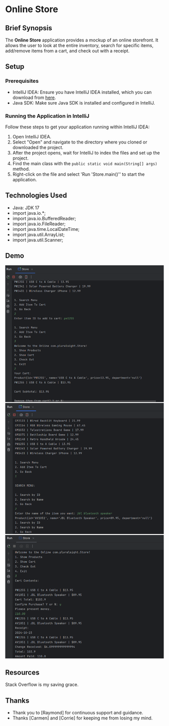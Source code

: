 # Online Store

## Brief Synopsis

The **Online Store** application provides a mockup of an online storefront. It allows the user to look at the entire inventory, search for specific items, add/remove items from a cart, and check out with a receipt.

## Setup


### Prerequisites

- IntelliJ IDEA: Ensure you have IntelliJ IDEA installed, which you can download from [here](https://www.jetbrains.com/idea/download/).
- Java SDK: Make sure Java SDK is installed and configured in IntelliJ.

### Running the Application in IntelliJ

Follow these steps to get your application running within IntelliJ IDEA:

1. Open IntelliJ IDEA.
2. Select "Open" and navigate to the directory where you cloned or downloaded the project.
3. After the project opens, wait for IntelliJ to index the files and set up the project.
4. Find the main class with the `public static void main(String[] args)` method.
5. Right-click on the file and select 'Run 'Store.main()'' to start the application.

## Technologies Used

- Java: JDK 17
- import java.io.*; 
- import java.io.BufferedReader; 
- import java.io.FileReader; 
- import java.time.LocalDateTime; 
- import java.util.ArrayList; 
- import java.util.Scanner;

## Demo


![Online Store 1](imgs/OnlineStore1.png)
![Online Store 2](imgs/OnlineStore2.png)
![Online Store 3](imgs/OnlineStore3.png)

## Resources

Stack Overflow is my saving grace.

## Thanks

- Thank you to [Raymond] for continuous support and guidance.
- Thanks [Carmen] and [Corrie] for keeping me from losing my mind.